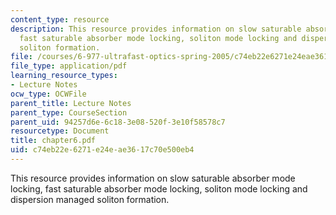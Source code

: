 ```yaml
---
content_type: resource
description: This resource provides information on slow saturable absorber mode locking,
  fast saturable absorber mode locking, soliton mode locking and dispersion managed
  soliton formation.
file: /courses/6-977-ultrafast-optics-spring-2005/c74eb22e6271e24eae3617c70e500eb4_chapter6.pdf
file_type: application/pdf
learning_resource_types:
- Lecture Notes
ocw_type: OCWFile
parent_title: Lecture Notes
parent_type: CourseSection
parent_uid: 94257d6e-6c18-3e08-520f-3e10f58578c7
resourcetype: Document
title: chapter6.pdf
uid: c74eb22e-6271-e24e-ae36-17c70e500eb4
---
```

This resource provides information on slow saturable absorber mode locking, fast saturable absorber mode locking, soliton mode locking and dispersion managed soliton formation.

